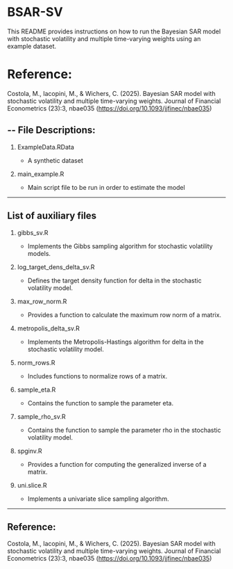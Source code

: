 # BSAR-SV

This README provides instructions on how to run the Bayesian SAR model with stochastic volatility and multiple time-varying weights using an example dataset.


# Reference:

Costola, M., Iacopini, M., & Wichers, C. (2025). Bayesian SAR model with stochastic volatility and multiple time-varying weights. Journal of Financial Econometrics (23):3, nbae035 (https://doi.org/10.1093/jjfinec/nbae035)

--
File Descriptions:
-

1. ExampleData.RData
   - A synthetic dataset 

2. main_example.R
   - Main script file to be run in order to estimate the model 

-------------------------------------------------
List of auxiliary files 
-------------------------------------------------

1. gibbs_sv.R
   - Implements the Gibbs sampling algorithm for stochastic volatility models.

2. log_target_dens_delta_sv.R
   - Defines the target density function for delta in the stochastic volatility model.

3. max_row_norm.R
   - Provides a function to calculate the maximum row norm of a matrix.

4. metropolis_delta_sv.R
   - Implements the Metropolis-Hastings algorithm for delta in the stochastic volatility model.

5. norm_rows.R
   - Includes functions to normalize rows of a matrix.

6. sample_eta.R
   - Contains the function to sample the parameter eta.

7. sample_rho_sv.R
   - Contains the function to sample the parameter rho in the stochastic volatility model.

8. spginv.R
   - Provides a function for computing the generalized inverse of a matrix.

9. uni.slice.R
   - Implements a univariate slice sampling algorithm.

-----------------------------------------------------
Reference:
-----------------------------------------------------

Costola, M., Iacopini, M., & Wichers, C. (2025). Bayesian SAR model with stochastic volatility and multiple time-varying weights. Journal of Financial Econometrics (23):3, nbae035 (https://doi.org/10.1093/jjfinec/nbae035)
